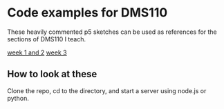 # Code examples for DMS110

These heavily commented p5 sketches can be used as references for the sections of DMS110 I teach.

[week 1 and 2](./week01and2/)
[week 3](./week03)

## How to look at these

Clone the repo, cd to the directory, and start a server using node.js or python.
